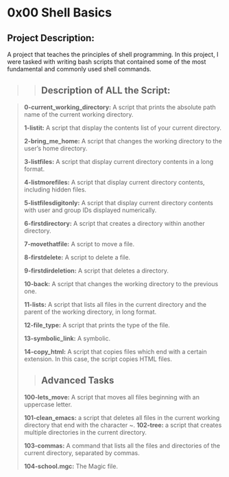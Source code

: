 # 0x00 Shell Basics

## Project Description:
A project that teaches the principles of shell programming. In this project, I were tasked with writing bash scripts that contained some of the most fundamental and commonly used shell commands.

> > ## Description of ALL the Script:

> **0-current_working_directory:** A script that prints the absolute path name of the current working directory.
>
> **1-listit:** A script that display the contents list of your current directory.
>
> **2-bring_me_home:** A script that changes the working directory to the user’s home directory.
>
> **3-listfiles:** A script that display current directory contents in a long format.
>
> **4-listmorefiles:** A script that display current directory contents, including hidden files.
>
> **5-listfilesdigitonly:** A script that display current directory contents with user and group IDs displayed numerically.
>
> **6-firstdirectory:** A script that creates a directory within another directory.
>
> **7-movethatfile:** A script to move a file.
>
> **8-firstdelete:** A script to delete a file.
>
> **9-firstdirdeletion:** A script that deletes a directory.
>
> **10-back:** A script that changes the working directory to the previous one.
>
> **11-lists:** A script that lists all files in the current directory and the parent of the working directory, in long format.
> 
> **12-file_type:** A script that prints the type of the file.
>
> **13-symbolic_link:** A symbolic.
>
> **14-copy_html:** A script that copies files which end with a certain extension. In this case, the script copies HTML files.
>
> > ## Advanced Tasks
>
> **100-lets_move:** A script that moves all files beginning with an uppercase letter.
>
> **101-clean_emacs:** a script that deletes all files in the current working directory that end with the character ~.
> **102-tree:**  a script that creates multiple directories in the current directory.
>
> **103-commas:** A command that lists all the files and directories of the current directory, separated by commas.
>
> **104-school.mgc:** The Magic file.
